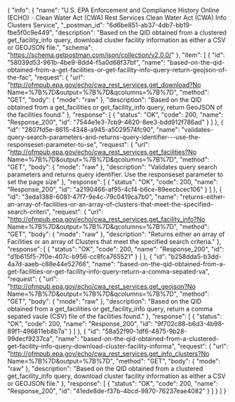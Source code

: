 {
  "info": {
    "name": "U.S. EPA Enforcement and Compliance History Online (ECHO) - Clean Water Act (CWA) Rest Services Clean Water Act (CWA) Info Clusters Service",
    "_postman_id": "6d6be851-ab37-4db7-bb19-fbe5f0c9e449",
    "description": "Based on the QID obtained from a clustered get_facility_info query, download cluster facility information as either a CSV or GEOJSON file.",
    "schema": "https://schema.getpostman.com/json/collection/v2.0.0/"
  },
  "item": [
    {
      "id": "58039d53-961b-4be9-8dd4-f5a0d68f37bf",
      "name": "based-on-the-qid-obtained-from-a-get-facilities-or-get-facility-info-query-return-geojson-of-the-fac",
      "request": {
        "url": "http://ofmpub.epa.gov/echo/cwa_rest_services.get_download?No Name=%7B%7D&output=%7B%7D&qcolumns=%7B%7D",
        "method": "GET",
        "body": {
          "mode": "raw"
        },
        "description": "Based on the QID obtained from a get_facilities or get_facility_info query, return GeoJSON of the facilities found."
      },
      "response": [
        {
          "status": "OK",
          "code": 200,
          "name": "Response_200",
          "id": "7544e1e3-7cb9-4620-8ee3-bdd912f786ad"
        }
      ]
    },
    {
      "id": "2807fd5e-8615-4348-a945-a5029574fc90",
      "name": "validates-query-search-parameters-and-returns-query-identifier---use-the-responseset-parameter-to-se",
      "request": {
        "url": "http://ofmpub.epa.gov/echo/cwa_rest_services.get_facilities?No Name=%7B%7D&output=%7B%7D&qcolumns=%7B%7D",
        "method": "GET",
        "body": {
          "mode": "raw"
        },
        "description": "Validates query search parameters and returns query identifier.  Use the responseset parameter to set the page size"
      },
      "response": [
        {
          "status": "OK",
          "code": 200,
          "name": "Response_200",
          "id": "a2190466-af95-4cf4-b6ce-89eecbcec106"
        }
      ]
    },
    {
      "id": "3eda1388-6081-47f7-9e4c-79c0419ca7b0",
      "name": "returns-either-an-array-of-facilities-or-an-array-of-clusters-that-meet-the-specified-search-criteri",
      "request": {
        "url": "http://ofmpub.epa.gov/echo/cwa_rest_services.get_facility_info?No Name=%7B%7D&output=%7B%7D&qcolumns=%7B%7D",
        "method": "GET",
        "body": {
          "mode": "raw"
        },
        "description": "Returns either an array of Facilities or an array of Clusters that meet the specified search criteria."
      },
      "response": [
        {
          "status": "OK",
          "code": 200,
          "name": "Response_200",
          "id": "d1b615f5-7f0e-407c-b956-cc8fca765521"
        }
      ]
    },
    {
      "id": "b258dda5-b3dd-4a7d-aaeb-c88e44e52766",
      "name": "based-on-the-qid-obtained-from-a-get-facilities-or-get-facility-info-query-return-a-comma-sepated-va",
      "request": {
        "url": "http://ofmpub.epa.gov/echo/cwa_rest_services.get_geojson?No Name=%7B%7D&output=%7B%7D&qcolumns=%7B%7D",
        "method": "GET",
        "body": {
          "mode": "raw"
        },
        "description": "Based on the QID obtained from a get_facilities or get_facility_info query, return a comma sepated vaule (CSV) file of the facilities found."
      },
      "response": [
        {
          "status": "OK",
          "code": 200,
          "name": "Response_200",
          "id": "9f702c88-b6d3-4b98-89f1-496811eb8b7a"
        }
      ]
    },
    {
      "id": "58a52f90-1df6-4875-9b28-99decf9237ca",
      "name": "based-on-the-qid-obtained-from-a-clustered-get-facility-info-query-download-cluster-facility-informa",
      "request": {
        "url": "http://ofmpub.epa.gov/echo/cwa_rest_services.get_info_clusters?No Name=%7B%7D&output=%7B%7D",
        "method": "GET",
        "body": {
          "mode": "raw"
        },
        "description": "Based on the QID obtained from a clustered get_facility_info query, download cluster facility information as either a CSV or GEOJSON file."
      },
      "response": [
        {
          "status": "OK",
          "code": 200,
          "name": "Response_200",
          "id": "41ede8de-f37b-4bcd-9870-76237eae4082"
        }
      ]
    }
  ]
}